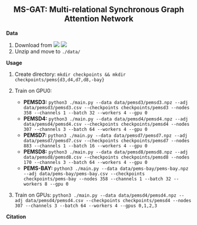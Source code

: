 <h2 align="center">MS-GAT: Multi-relational Synchronous Graph Attention Network</h2>

**Data**

1. Download from [<img src="https://img.shields.io/badge/Onedrive-0078D4?&style=flat-square&logo=Microsoft+OneDrive&logoColor=white"/>](https://1drv.ms/u/s!AufZP2YDvxUDlg5G8bGu7Ay7vzhX?e=U6Kmt4) [<img src="https://img.shields.io/badge/Google_Drive-4285F4?style=flat-square&logo=Google+Drive&logoColor=white"/>](https://drive.google.com/file/d/1oXSKwV71olfoeyt4dgoVXSdIN_S17hsL/view?usp=sharing)
2. Unzip and move to `./data/`

**Usage**

1. Create directory: `mkdir checkpoints && mkdir checkpoints/pems{d3,d4,d7,d8,-bay}`
2. Train on GPU0:

    - **PEMSD3:** `python3 ./main.py --data data/pemsd3/pemsd3.npz --adj data/pemsd3/pemsd3.csv --checkpoints checkpoints/pemsd3 --nodes 358 --channels 1 --batch 32 --workers 4 --gpu 0`
    - **PEMSD4:** `python3 ./main.py --data data/pemsd4/pemsd4.npz --adj data/pemsd4/pemsd4.csv --checkpoints checkpoints/pemsd4 --nodes 307 --channels 3 --batch 64 --workers 4 --gpu 0`
    - **PEMSD7:** `python3 ./main.py --data data/pemsd7/pemsd7.npz --adj data/pemsd7/pemsd7.csv --checkpoints checkpoints/pemsd7 --nodes 883 --channels 1 --batch 16 --workers 4 --gpu 0`
    - **PEMSD8:** `python3 ./main.py --data data/pemsd8/pemsd8.npz --adj data/pemsd8/pemsd8.csv --checkpoints checkpoints/pemsd8 --nodes 170 --channels 3 --batch 64 --workers 4 --gpu 0`
    - **PEMS-BAY:** `python3 ./main.py --data data/pems-bay/pems-bay.npz --adj data/pems-bay/pems-bay.csv --checkpoints checkpoints/pems-bay --nodes 358 --channels 1 --batch 32 --workers 8 --gpu 0`

3. Train on GPUs: `python3 ./main.py --data data/pemsd4/pemsd4.npz --adj data/pemsd4/pemsd4.csv --checkpoints checkpoints/pemsd4 --nodes 307 --channels 3 --batch 64 --workers 4 --gpus 0,1,2,3`

**Citation**

